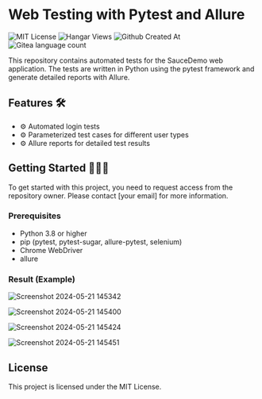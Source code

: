 
# Web Testing with Pytest and Allure 


![MIT License](https://img.shields.io/badge/License-MIT-green.svg) ![Hangar Views](https://img.shields.io/hangar/views/:slug?style=flat) ![Github Created At](https://img.shields.io/github/created-at/SatriaBPY/Web-Testing-with-Pytest-and-Allure) ![Gitea language count](https://img.shields.io/gitea/languages/count/SatriaBPY/Web-Testing-with-Pytest-and-Allure?style=flat&color=green)




This repository contains automated tests for the SauceDemo web application. The tests are written in Python using the pytest framework and generate detailed reports with Allure.

## Features 🛠
- ⚙️ Automated login tests
- ⚙️ Parameterized test cases for different user types
- ⚙️ Allure reports for detailed test results

## Getting Started 👨🏻‍💻
To get started with this project, you need to request access from the repository owner. Please contact [your email] for more information.

### Prerequisites
- Python 3.8 or higher
- pip (pytest, pytest-sugar, allure-pytest, selenium)
- Chrome WebDriver
- allure 

### Result (Example)

![Screenshot 2024-05-21 145342](https://github.com/SatriaBPY/Web-Testing-with-Pytest-and-Allure/assets/26727925/1c4d7540-ec99-466a-abbe-fab16134c84b)

![Screenshot 2024-05-21 145400](https://github.com/SatriaBPY/Web-Testing-with-Pytest-and-Allure/assets/26727925/8fbd6731-5265-486c-9a04-b39f7fcc8bcc)

![Screenshot 2024-05-21 145424](https://github.com/SatriaBPY/Web-Testing-with-Pytest-and-Allure/assets/26727925/a0cd9934-f05a-43f5-9982-37e232ca9e8a)

![Screenshot 2024-05-21 145451](https://github.com/SatriaBPY/Web-Testing-with-Pytest-and-Allure/assets/26727925/a34a4d03-b9bc-44bb-bdb4-d4e7be3736a3)


## License
This project is licensed under the MIT License.

